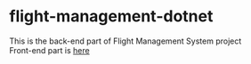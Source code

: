 # flight-management-dotnet
This is the back-end part of Flight Management System project</br>
Front-end part is [here](https://github.com/yuriy-ny/flight-management-angular)</br>
